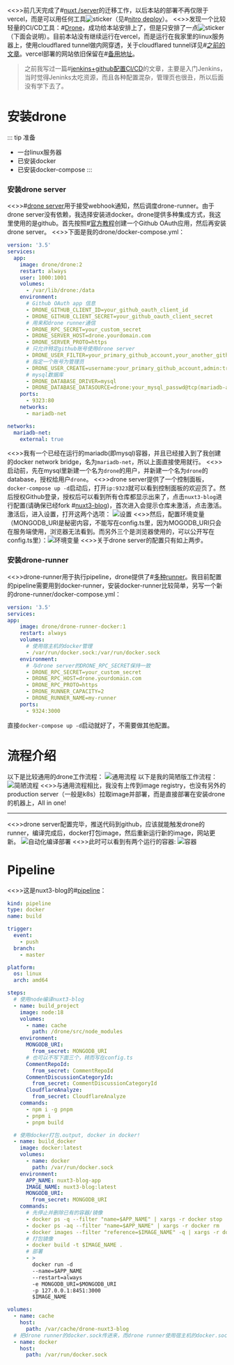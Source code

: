 <<>>前几天完成了#[nuxt /server](https://github.com/yunyuyuan/nuxt3-blog/commit/7f3bbb0d481c7c303188c313873275563047f664)的迁移工作，以后本站的部署不再仅限于vercel，而是可以用任何工具![sticker](aru/61)（见#[nitro deploy](https://nitro.unjs.io/deploy)）。
<<>>发现一个比较轻量的CI/CD工具：#[Drone](https://drone.io)，成功给本站安排上了，但是只安排了一点![sticker](aru/104)（下面会说明）。目前本站没有继续运行在vercel，而是运行在我家里的linux服务器上，使用cloudflared tunnel做内网穿透，关于cloudflared tunnel详见#[之前的文章](https://blog.yunyuyuan.net/articles/5896)。vercel部署的网站依旧保留在#[备用地址](https://blog-vercel.yunyuyuan.net/)。

>之前我写过一篇#[jenkins+github配置CI/CD](https://blog.yunyuyuan.net/articles/3300)的文章，主要是入门Jenkins，当时觉得Jeninks太吃资源，而且各种配置混杂，管理页也很丑，所以后面没有学下去了。


# 安装drone
::: tip 准备
* 一台linux服务器
* 已安装docker
* 已安装docker-compose
:::
### 安装drone server
<<>>#[drone server](https://docs.drone.io/server/overview)用于接受webhook通知，然后调度drone-runner。由于drone server没有依赖，我选择安装进docker。drone提供多种集成方式，我这里使用的是github。首先按照#[官方教程](https://docs.drone.io/server/provider/github/#create-an-oauth-application)创建一个Github OAuth应用，然后再安装drone server。
<<>>下面是我的drone/docker-compose.yml：
```yml
version: '3.5'
services:
  app:
    image: drone/drone:2
    restart: always
    user: 1000:1001
    volumes:
      - /var/lib/drone:/data
    environment:
      # Github OAuth app 信息
      - DRONE_GITHUB_CLIENT_ID=your_github_oauth_client_id
      - DRONE_GITHUB_CLIENT_SECRET=your_github_oauth_client_secret
      # 用来和drone runner通信
      - DRONE_RPC_SECRET=your_custom_secret
      - DRONE_SERVER_HOST=drone.yourdomain.com
      - DRONE_SERVER_PROTO=https
      # 只允许特定github账号使用drone server
      - DRONE_USER_FILTER=your_primary_github_account,your_another_github_account
      # 指定一个账号为管理员
      - DRONE_USER_CREATE=username:your_primary_github_account,admin:true,machine:false
      # mysql数据库
      - DRONE_DATABASE_DRIVER=mysql
      - DRONE_DATABASE_DATASOURCE=drone:your_mysql_passwd@tcp(mariadb-app:3306)/drone?parseTime=true
    ports:
      - 9323:80
    networks:
      - mariadb-net

networks:
  mariadb-net:
    external: true
```
<<>>我有一个已经在运行的mariadb(即mysql)容器，并且已经接入到了我创建的docker network bridge，名为`mariadb-net`，所以上面直接使用就行。
<<>>启动前，先在mysql里新建一个名为`drone`的用户，并新建一个名为`drone`的database，授权给用户`drone`。
<<>>drone server提供了一个控制面板，`docker-compose up -d`启动后，打开`ip:9323`就可以看到控制面板的欢迎页了。然后授权Github登录，授权后可以看到所有仓库都显示出来了，点击`nuxt3-blog`进行配置(请确保已经fork #[nuxt3-blog](https://github.com/yunyuyuan/nuxt3-blog))，首次进入会提示仓库未激活，点击激活。激活后，进入设置，打开这两个选项：
![设置](https://s2.loli.net/2023/09/09/zpEMBvhGn1cLbVo.png)
<<>>然后，配置环境变量（MONGODB_URI是秘密内容，不能写在config.ts里，因为MOGODB_URI只会在服务端使用，浏览器无法看到。而另外三个是浏览器使用的，可以公开写在config.ts里）：![环境变量](https://s2.loli.net/2023/09/09/8pBZik124Ed9ybh.png)
<<>>关于drone server的配置只有如上两步。

### 安装drone-runner
<<>>drone-runner用于执行pipeline，drone提供了#[多种runner](https://docs.drone.io/runner/overview/)。我目前配置的pipeline需要用到docker-runner，安装docker-runner比较简单，另写一个新的drone-runner/docker-compose.yml：
```yml
version: '3.5'
services:
app:
    image: drone/drone-runner-docker:1
    restart: always
    volumes:
      # 使用宿主机的docker管理
      - /var/run/docker.sock:/var/run/docker.sock
    environment: 
      # 与drone server的DRONE_RPC_SECRET保持一致
      - DRONE_RPC_SECRET=your_custom_secret
      - DRONE_RPC_HOST=drone.yourdomain.com
      - DRONE_RPC_PROTO=https
      - DRONE_RUNNER_CAPACITY=2
      - DRONE_RUNNER_NAME=my-runner
    ports:
      - 9324:3000
```
直接`docker-compose up -d`启动就好了，不需要做其他配置。

# 流程介绍
以下是比较通用的drone工作流程：
![通用流程](https://s2.loli.net/2023/09/09/eaRH5NuSXrhEwoU.webp)
以下是我的简陋版工作流程：
![简陋流程](https://s2.loli.net/2023/09/10/5HlQPSCLOAvzepf.png)
<<>>与通用流程相比，我没有上传到image registry，也没有另外的production server（一般是k8s）拉取image并部署，而是直接部署在安装drone的机器上，All in one!

---

<<>>drone server配置完毕，推送代码到github，应该就能触发drone的runner，编译完成后，docker打包image，然后重新运行新的image，网站更新。
![自动化编译部署](https://s2.loli.net/2023/09/10/8KciU3jCA7TvE9k.png)
<<>>此时可以看到有两个运行的容器:
![容器](https://s2.loli.net/2023/09/10/edRkwum2AyWHfJU.png)

# Pipeline
<<>>这是nuxt3-blog的#[pipeline](https://github.com/yunyuyuan/nuxt3-blog/blob/master/.drone.yml)：
```yml
kind: pipeline
type: docker
name: build

trigger:
  event:
    - push
  branch:
    - master

platform:
  os: linux
  arch: amd64

steps:
  # 使用node编译nuxt3-blog
  - name: build_project
    image: node:18
    volumes:
      - name: cache
        path: /drone/src/node_modules
    environment:
      MONGODB_URI:
        from_secret: MONGODB_URI
      # 也可以不写下面三个，转而写在config.ts
      CommentRepoId:
        from_secret: CommentRepoId
      CommentDiscussionCategoryId:
        from_secret: CommentDiscussionCategoryId
      CloudflareAnalyze:
        from_secret: CloudflareAnalyze
    commands:
      - npm i -g pnpm
      - pnpm i
      - pnpm build

  # 使用docker打包.output, docker in docker!
  - name: build_docker
    image: docker:latest
    volumes:
      - name: docker
        path: /var/run/docker.sock
    environment:
      APP_NAME: nuxt3-blog-app
      IMAGE_NAME: nuxt3-blog:latest
      MONGODB_URI:
        from_secret: MONGODB_URI
    commands:
      # 先停止并删除已有的容器/镜像
      - docker ps -q --filter "name=$APP_NAME" | xargs -r docker stop
      - docker ps -aq --filter "name=$APP_NAME" | xargs -r docker rm
      - docker images --filter "reference=$IMAGE_NAME" -q | xargs -r docker rmi
      # 打包镜像
      - docker build -t $IMAGE_NAME .
      # 部署
      - > 
        docker run -d
        --name=$APP_NAME
        --restart=always
        -e MONGODB_URI=$MONGODB_URI
        -p 127.0.0.1:8451:3000
        $IMAGE_NAME

volumes:
  - name: cache
    host:
      path: /var/cache/drone-nuxt3-blog
  # 把drone runner的docker.sock传进来，而drone runner使用宿主机的docker.sock，所以这里相当于直接操作宿主机
  - name: docker
    host:
      path: /var/run/docker.sock
```